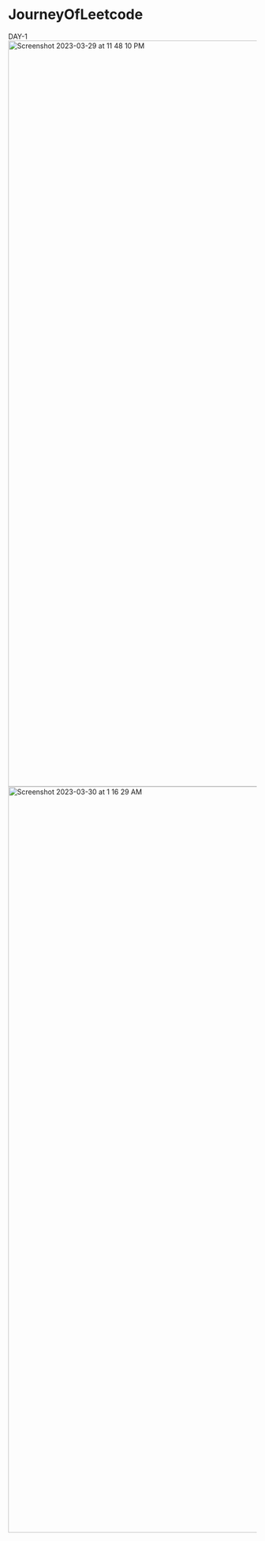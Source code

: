 # JourneyOfLeetcode
DAY-1 <img width="1512" alt="Screenshot 2023-03-29 at 11 48 10 PM" src="https://user-images.githubusercontent.com/129254642/228631323-ae07ceb3-8578-48ff-ad25-464e1f92ff83.png">
<img width="1512" alt="Screenshot 2023-03-30 at 1 16 29 AM" src="https://user-images.githubusercontent.com/129254642/228650821-5da229ac-1475-4c33-8436-b50b5fda2dbf.png">
